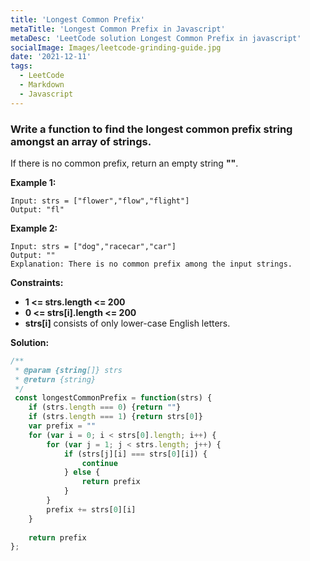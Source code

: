 ```yaml
---
title: 'Longest Common Prefix'
metaTitle: 'Longest Common Prefix in Javascript'
metaDesc: 'LeetCode solution Longest Common Prefix in javascript'
socialImage: Images/leetcode-grinding-guide.jpg
date: '2021-12-11'
tags:
  - LeetCode
  - Markdown
  - Javascript
---
```


### Write a function to find the longest common prefix string amongst an array of strings.

If there is no common prefix, return an empty string __""__.

 
__Example 1:__
```
Input: strs = ["flower","flow","flight"]
Output: "fl"
```

__Example 2:__
```
Input: strs = ["dog","racecar","car"]
Output: ""
Explanation: There is no common prefix among the input strings.
```

__Constraints:__

* __1 <= strs.length <= 200__
* __0 <= strs[i].length <= 200__
* __strs[i]__ consists of only lower-case English letters.

__Solution:__

```javascript
/**
 * @param {string[]} strs
 * @return {string}
 */
 const longestCommonPrefix = function(strs) {
    if (strs.length === 0) {return ""}
    if (strs.length === 1) {return strs[0]}
    var prefix = ""
    for (var i = 0; i < strs[0].length; i++) {
        for (var j = 1; j < strs.length; j++) {
            if (strs[j][i] === strs[0][i]) {
                continue
            } else {
                return prefix
            }
        }
        prefix += strs[0][i]
    }
    
    return prefix
};
```